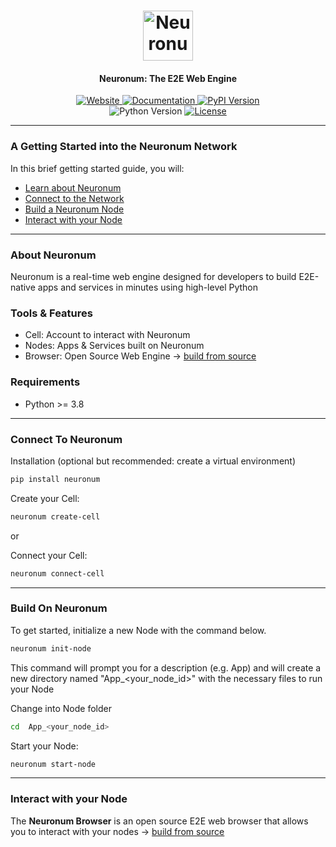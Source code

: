 <h1 align="center">
  <img src="https://neuronum.net/static/neuronum.svg" alt="Neuronum" width="80">
</h1>
<h4 align="center">Neuronum: The E2E Web Engine</h4>

<p align="center">
  <a href="https://neuronum.net">
    <img src="https://img.shields.io/badge/Website-Neuronum-blue" alt="Website">
  </a>
  <a href="https://github.com/neuronumcybernetics/neuronum">
    <img src="https://img.shields.io/badge/Docs-Read%20now-green" alt="Documentation">
  </a>
  <a href="https://pypi.org/project/neuronum/">
    <img src="https://img.shields.io/pypi/v/neuronum.svg" alt="PyPI Version">
  </a><br>
  <img src="https://img.shields.io/badge/Python-3.8%2B-yellow" alt="Python Version">
  <a href="https://github.com/neuronumcybernetics/neuronum/blob/main/LICENSE.md">
    <img src="https://img.shields.io/badge/License-MIT-blue.svg" alt="License">
  </a>
</p>

------------------

### **A Getting Started into the Neuronum Network**
In this brief getting started guide, you will:
- [Learn about Neuronum](#about-neuronum)
- [Connect to the Network](#connect-to-neuronum)
- [Build a Neuronum Node](#build-on-neuronum)
- [Interact with your Node](#interact-with-your-node)

------------------

### **About Neuronum**
Neuronum is a real-time web engine designed for developers to build E2E-native apps and services in minutes using high-level Python

### **Tools & Features**
- Cell: Account to interact with Neuronum
- Nodes: Apps & Services built on Neuronum
- Browser: Open Source Web Engine -> [build from source](https://github.com/neuronumcybernetics/neuronum_browser)

### Requirements
- Python >= 3.8

------------------

### **Connect To Neuronum**
Installation (optional but recommended: create a virtual environment)
```sh
pip install neuronum
```

Create your Cell:
```sh
neuronum create-cell
```

or

Connect your Cell:
```sh
neuronum connect-cell
```

------------------


### **Build On Neuronum** 
To get started, initialize a new Node with the command below. 
```sh
neuronum init-node
```

This command will prompt you for a description (e.g. App) and will create a new directory named "App_<your_node_id>" with the necessary files to run your Node

Change into Node folder
```sh
cd  App_<your_node_id>
```

Start your Node:
```sh
neuronum start-node
```

------------------

### **Interact with your Node**

The **Neuronum Browser** is an open source E2E web browser that allows you to interact with your nodes -> [build from source](https://github.com/neuronumcybernetics/neuronum_browser)